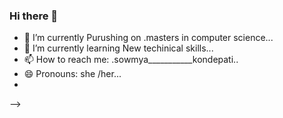 ### Hi there 👋

- 🔭 I’m currently Purushing on .masters in computer science...
- 🌱 I’m currently learning New techinical skills...
- 📫 How to reach me: .sowmya___________kondepati..
- 😄 Pronouns: she /her...
- 
-->
